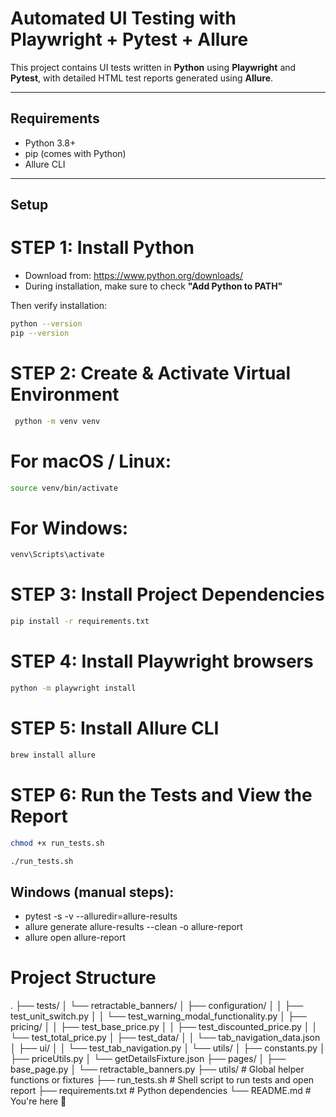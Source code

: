 #  Automated UI Testing with Playwright + Pytest + Allure

This project contains UI tests written in **Python** using **Playwright** and **Pytest**, with detailed HTML test reports generated using **Allure**.

---

## Requirements

- Python 3.8+
- pip (comes with Python)
- Allure CLI

---

##  Setup 

# STEP 1: Install Python

- Download from: https://www.python.org/downloads/
- During installation, make sure to check **"Add Python to PATH"**

Then verify installation:

```bash
python --version
pip --version
```

# STEP 2: Create & Activate Virtual Environment
```bash 
 python -m venv venv
```

# For macOS / Linux:
```bash 
source venv/bin/activate 
```

# For Windows:
```bash 
venv\Scripts\activate
```

# STEP 3: Install Project Dependencies

```bash 
pip install -r requirements.txt
```

# STEP 4: Install Playwright browsers
```bash 
python -m playwright install
```

# STEP 5: Install Allure CLI
```bash 
brew install allure
```

# STEP 6: Run the Tests and View the Report
```bash 
chmod +x run_tests.sh
```

```bash 
./run_tests.sh
```

## Windows (manual steps):
 - pytest -s -v --alluredir=allure-results
 - allure generate allure-results --clean -o allure-report
 - allure open allure-report


 # Project Structure

 .
├── tests/
│   └── retractable_banners/
│       ├── configuration/
│       │   ├── test_unit_switch.py
│       │   └── test_warning_modal_functionality.py
│       ├── pricing/
│       │   ├── test_base_price.py
│       │   ├── test_discounted_price.py
│       │   └── test_total_price.py
│       ├── test_data/
│       │   └── tab_navigation_data.json
│       ├── ui/
│       │   └── test_tab_navigation.py
│       └── utils/
│           ├── constants.py
│           ├── priceUtils.py
│           └── getDetailsFixture.json
├── pages/
│   ├── base_page.py
│   └── retractable_banners.py
├── utils/                        # Global helper functions or fixtures
├── run_tests.sh                  # Shell script to run tests and open report
├── requirements.txt              # Python dependencies
└── README.md                     # You're here 📘

